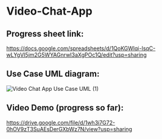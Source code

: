 
# Video-Chat-App

## Progress sheet link:
https://docs.google.com/spreadsheets/d/1QoKGWlqi-IsqC-wLYgVI5jm2G5WYAGnrwI3aXgPOc1Q/edit?usp=sharing

## Use Case UML diagram:
![Video Chat App Use Case UML (1)](https://user-images.githubusercontent.com/65956313/123850946-3d03fe80-d938-11eb-94d5-2aa91857cb2d.jpeg)

## Video Demo (progress so far):
https://drive.google.com/file/d/1wh3i7G72-0hOV9zT3SuAEsDerGXbWz7N/view?usp=sharing
